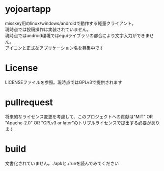 # yojoartapp
misskey用のlinux/windows/androidで動作する軽量クライアント。  
現時点では投稿操作は実装されていません。  
現時点ではandroid環境ではeguiライブラリの都合により文字入力ができません。  
アイコンと正式なアプリケーション名を募集中です  

# License
LICENSEファイルを参照。現時点ではGPLv3で提供されます

# pullrequest
将来的なライセンス変更を考慮して、このプロジェクトへの貢献は"MIT" OR "Apache-2.0" OR "GPLv3 or later"のトリプルライセンスで提出する必要があります

# build
文書化されていません。./apkと./runを読んでみてください
